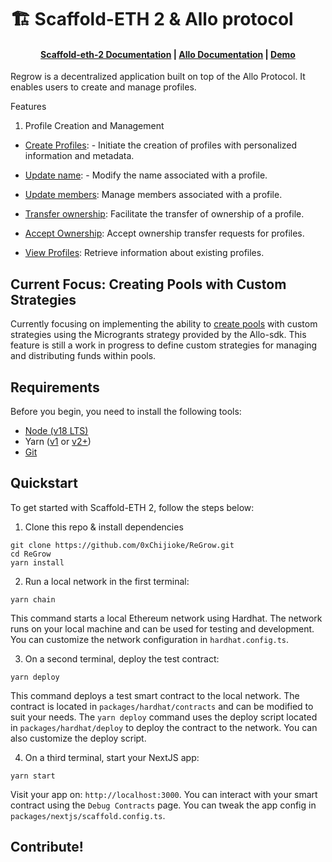 # 🏗 Scaffold-ETH 2 & Allo protocol

<h4 align="center">
  <a href="https://docs.scaffoldeth.io">Scaffold-eth-2 Documentation</a> |
  <a href="https://docs.allo.gitcoin.co">Allo Documentation</a> |
  <a href="https://regrow.vercel.app">Demo</a>
</h4>

Regrow is a decentralized application built on top of the Allo Protocol. It enables users to create and manage profiles.



Features
1. Profile Creation and Management

  -  [Create Profiles](https://github.com/0xChijoke/ReGrow/blob/main/packages/nextjs/components/registry/CreateProfile.tsx): - Initiate the creation of profiles with personalized information and metadata.

  -  [Update name](https://github.com/0xChijoke/ReGrow/blob/main/packages/nextjs/components/registry/manage/UpdateName.tsx): - Modify the name associated with a profile.

  -  [Update members](https://github.com/0xChijoke/ReGrow/blob/main/packages/nextjs/components/registry/manage/ManageMembers.tsx): Manage members associated with a profile.

  -  [Transfer ownership](https://github.com/0xChijoke/ReGrow/blob/main/packages/nextjs/components/registry/manage/TransferOwnership.tsx): Facilitate the transfer of ownership of a profile.

  -  [Accept Ownership](https://github.com/0xChijoke/ReGrow/blob/main/packages/nextjs/components/registry/manage/AcceptOwnership.tsx): Accept ownership transfer requests for profiles.

  -  [View Profiles](https://github.com/0xChijoke/ReGrow/blob/main/packages/nextjs/components/registry/ProfilesList.tsx): Retrieve information about existing profiles.




## Current Focus: Creating Pools with Custom Strategies


Currently focusing on implementing the ability to [create pools](https://github.com/0xChijoke/ReGrow/blob/main/packages/nextjs/components/allo/create/CreatePoolContainer.tsx) with custom strategies using the Microgrants strategy provided by the Allo-sdk. This feature is still a work in progress to define custom strategies for managing and distributing funds within pools.

## Requirements

Before you begin, you need to install the following tools:

- [Node (v18 LTS)](https://nodejs.org/en/download/)
- Yarn ([v1](https://classic.yarnpkg.com/en/docs/install/) or [v2+](https://yarnpkg.com/getting-started/install))
- [Git](https://git-scm.com/downloads)

## Quickstart

To get started with Scaffold-ETH 2, follow the steps below:

1. Clone this repo & install dependencies

```
git clone https://github.com/0xChijioke/ReGrow.git
cd ReGrow
yarn install
```

2. Run a local network in the first terminal:

```
yarn chain
```

This command starts a local Ethereum network using Hardhat. The network runs on your local machine and can be used for testing and development. You can customize the network configuration in `hardhat.config.ts`.

3. On a second terminal, deploy the test contract:

```
yarn deploy
```

This command deploys a test smart contract to the local network. The contract is located in `packages/hardhat/contracts` and can be modified to suit your needs. The `yarn deploy` command uses the deploy script located in `packages/hardhat/deploy` to deploy the contract to the network. You can also customize the deploy script.

4. On a third terminal, start your NextJS app:

```
yarn start
```

Visit your app on: `http://localhost:3000`. You can interact with your smart contract using the `Debug Contracts` page. You can tweak the app config in `packages/nextjs/scaffold.config.ts`.


## Contribute!

